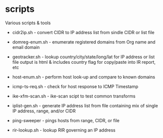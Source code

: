 # scripts
Various scripts &amp; tools


* cidr2ip.sh - convert CIDR to IP address list from sindle CIDR or list file

* domreg-enum.sh - enumerate registered domains from Org name and email domain

* geotracker.sh - lookup country/city/state/long/lat for IP address or list file
                  output is html & includes country flag for copy/paste into IR report, etc

* host-enum.sh - perform host look-up and compare to known domains

* icmp-ts-req.sh - check for host response to ICMP Timestamp

* ike-xfm-scan.sh - ike-scan scipt to test common transforms

* iplist-gen.sh - generate IP address list from file containing mix of
                  single IP address, range, and/or CIDR

* ping-sweeper - pings hosts from range, CIDR, or file

* rir-lookup.sh - lookup RIR governing an IP address

